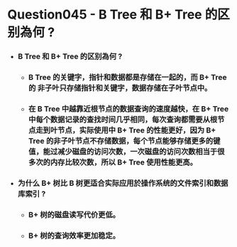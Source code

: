 Question045 - B Tree 和 B+ Tree 的区别為何 ?
=====
* ### B Tree 和 B+ Tree 的区别為何 ?
    * ### B Tree 的关键字，指针和数据都是存储在一起的，而 B+ Tree 的 非子叶只存储指针和关键字，数据存储在子叶节点中。
    * ### 在 B Tree 中越靠近根节点的数据查询的速度越快，在 B+ Tree 中每个数据记录的查找时间几乎相同，每次查询都需要从根节点走到叶节点，实际使用中 B+ Tree 的性能更好，因为 B+ Tree 的非子叶节点不存储数据，每个节点能够存储更多的键值，能过减少磁盘的访问次数，一次磁盘的访问次数相当于很多次的内存比较次数，所以 B+ Tree 使用性能更高。
* ### 为什么 B+ 树比 B 树更适合实际应用於操作系统的文件索引和数据库索引 ?
    * ### B+ 树的磁盘读写代价更低。
    * ### B+ 树的查询效率更加稳定。
<br />
